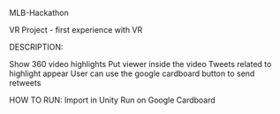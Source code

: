 MLB-Hackathon

VR Project - first experience with VR

DESCRIPTION:

Show 360 video highlights
Put viewer inside the video
Tweets related to highlight appear
User can use the google cardboard button to send retweets

HOW TO RUN:
Import in Unity
Run on Google Cardboard
